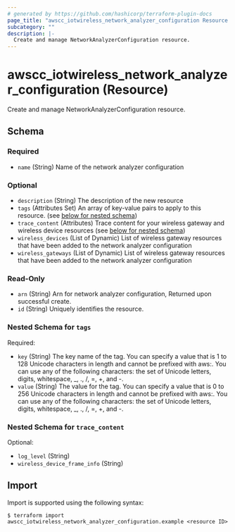 ```yaml
---
# generated by https://github.com/hashicorp/terraform-plugin-docs
page_title: "awscc_iotwireless_network_analyzer_configuration Resource - terraform-provider-awscc"
subcategory: ""
description: |-
  Create and manage NetworkAnalyzerConfiguration resource.
---
```


# awscc_iotwireless_network_analyzer_configuration (Resource)

Create and manage NetworkAnalyzerConfiguration resource.



<!-- schema generated by tfplugindocs -->
## Schema

### Required

- `name` (String) Name of the network analyzer configuration

### Optional

- `description` (String) The description of the new resource
- `tags` (Attributes Set) An array of key-value pairs to apply to this resource. (see [below for nested schema](#nestedatt--tags))
- `trace_content` (Attributes) Trace content for your wireless gateway and wireless device resources (see [below for nested schema](#nestedatt--trace_content))
- `wireless_devices` (List of Dynamic) List of wireless gateway resources that have been added to the network analyzer configuration
- `wireless_gateways` (List of Dynamic) List of wireless gateway resources that have been added to the network analyzer configuration

### Read-Only

- `arn` (String) Arn for network analyzer configuration, Returned upon successful create.
- `id` (String) Uniquely identifies the resource.

<a id="nestedatt--tags"></a>
### Nested Schema for `tags`

Required:

- `key` (String) The key name of the tag. You can specify a value that is 1 to 128 Unicode characters in length and cannot be prefixed with aws:. You can use any of the following characters: the set of Unicode letters, digits, whitespace, _, ., /, =, +, and -.
- `value` (String) The value for the tag. You can specify a value that is 0 to 256 Unicode characters in length and cannot be prefixed with aws:. You can use any of the following characters: the set of Unicode letters, digits, whitespace, _, ., /, =, +, and -.


<a id="nestedatt--trace_content"></a>
### Nested Schema for `trace_content`

Optional:

- `log_level` (String)
- `wireless_device_frame_info` (String)

## Import

Import is supported using the following syntax:

```shell
$ terraform import awscc_iotwireless_network_analyzer_configuration.example <resource ID>
```
